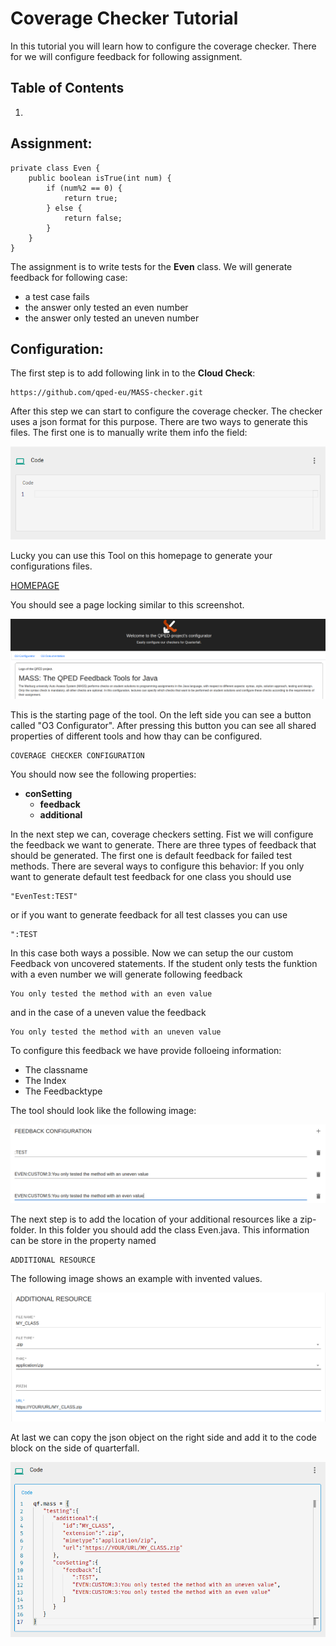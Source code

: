 # Coverage Checker Tutorial

In this tutorial you will learn how to configure the coverage checker.
There for we will configure feedback for following assignment.

## Table of Contents
1. [](#)

## <a id="coverage-assignment"></a>Assignment:
```
private class Even {
	public boolean isTrue(int num) {
		if (num%2 == 0) {
			return true;
		} else {
			return false;
		}
	}	
}
```

The assignment is to write tests for the **Even** class.
We will generate feedback for following case:

- a test case fails
- the answer only tested an even number
- the answer only tested an uneven number


## <a id="coverage-config"></a>Configuration:
The first step is to add following link in to the **Cloud Check**:
```
https://github.com/qped-eu/MASS-checker.git
```

After this step we can start to configure the coverage checker.
The checker uses a json format for this purpose.
There are two ways to generate this files.
The first one is to manually write them info the field:

![Quarterfall conf.](images/cov_cloud-check-conf.png)


Lucky you can use this Tool on this homepage  to generate your configurations files.

[HOMEPAGE ](https://qped-eu.github.io/mass/index.html)

You should see a page locking similar to this screenshot.

![TOOL_INDEX.](images/cov_homepage.png)

This is the starting page of the tool.
On the left side you can see a button called 
"O3 Configurator". 
After pressing this button 
you can see all shared properties of different tools and
how thay can be configured.

```
COVERAGE CHECKER CONFIGURATION
```

You should now see the following properties:

- **conSetting**
    - **feedback**
    - **additional**


In the next step we can, coverage checkers setting.
Fist we will configure the feedback we want to generate.
There are three types of feedback that should be generated.
The first one is default feedback for failed test methods.
There are several ways to configure this behavior:
If you only want to generate default test feedback for one class you should use
```
"EvenTest:TEST" 
```
or if you want to generate feedback for all test classes you can use
```
":TEST
```
In this case both ways a possible.
Now we can setup the our custom Feedback von uncovered statements.
If the student only tests the funktion with a even number we will generate following feedback
```
You only tested the method with an even value
```
and in the case of a uneven value the feedback 
```
You only tested the method with an uneven value
```
To configure this feedback we have provide folloeing information:
- The classname
- The Index
- The Feedbacktype

The tool should look like the following image:

![feedback](images/cov_feedback.png)

The next step is to add the location of your additional resources like a zip-folder.
In this folder you should add the class Even.java.
This information can be store in the property named 

```
ADDITIONAL RESOURCE
```
The following image shows an example with invented values.

![add](images/cov_additional.png)

At last we can copy the json object on the right side and add it to the 
code block on the side of quarterfall.

![add](images/cov_finished.png)
